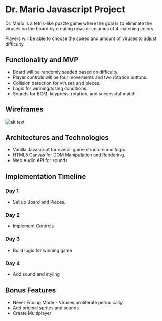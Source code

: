 # Dr. Mario Javascript Project

Dr. Mario is a tetris-like puzzle game where the goal is to eliminate the viruses on the board by creating rows or columns of 4 matching colors.

Players will be able to choose the speed and amount of viruses to adjust difficulty.

## Functionality and MVP

- Board will be randomly seeded based on difficulty.
- Player controls will be four movements and two rotation buttons.
- Collision detection for viruses and pieces.
- Logic for winning/losing conditions.
- Sounds for BGM, keypress, rotation, and successful match.

## Wireframes

![alt text](https://i.imgur.com/DOo0eGV.png "drmariojs")

## Architectures and Technologies

- Vanilla Javascript for overall game structure and logic.
- HTML5 Canvas for DOM Manipulation and Rendering.
- Web Audio API for sounds.

## Implementation Timeline

### Day 1

- Set up Board and Pieces.

### Day 2

- Implement Controls

### Day 3

- Build logic for winning game

### Day 4

- Add sound and styling

## Bonus Features

- Never Ending Mode - Viruses proliferate periodically.
- Add original sprites and sounds.
- Create Multiplayer

